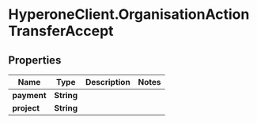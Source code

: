 # HyperoneClient.OrganisationActionTransferAccept

## Properties

Name | Type | Description | Notes
------------ | ------------- | ------------- | -------------
**payment** | **String** |  | 
**project** | **String** |  | 


